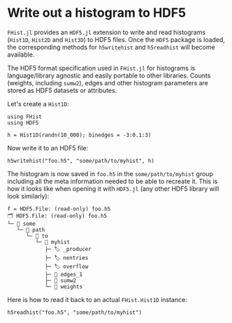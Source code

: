 # Write out a histogram to HDF5

`FHist.jl` provides an `HDF5.jl` extension to write and read histograms
(`Hist1D`, `Hist2D` and `Hist3D`) to HDF5 files. Once the `HDF5` package is
loaded, the corresponding methods for `h5writehist` and
`h5readhist` will become available.

The HDF5 format specification used in `FHist.jl` for histograms is
language/library agnostic and easily portable to other libraries. Counts
(weights, including `sumw2`), edges and other histogram parameters are stored as
HDF5 datasets or attributes.

Let's create a `Hist1D`:

```@example 1
using FHist
using HDF5

h = Hist1D(randn(10_000); binedges = -3:0.1:3)
```

Now write it to an HDF5 file:

```@example 1
h5writehist("foo.h5", "some/path/to/myhist", h)
```

The histogram is now saved in `foo.h5` in the `some/path/to/myhist` group
including all the meta information needed to be able to recreate it. This is how
it looks like when opening it with `HDF5.jl` (any other HDF5 library will look
similarly):

```
f = HDF5.File: (read-only) foo.h5
🗂️ HDF5.File: (read-only) foo.h5
└─ 📂 some
   └─ 📂 path
      └─ 📂 to
         └─ 📂 myhist
            ├─ 🏷️ _producer
            ├─ 🏷️ nentries
            ├─ 🏷️ overflow
            ├─ 🔢 edges_1
            ├─ 🔢 sumw2
            └─ 🔢 weights
```

Here is how to read it back to an actual `FHist.Hist1D` instance:

```@example 1
h5readhist("foo.h5", "some/path/to/myhist")
```

